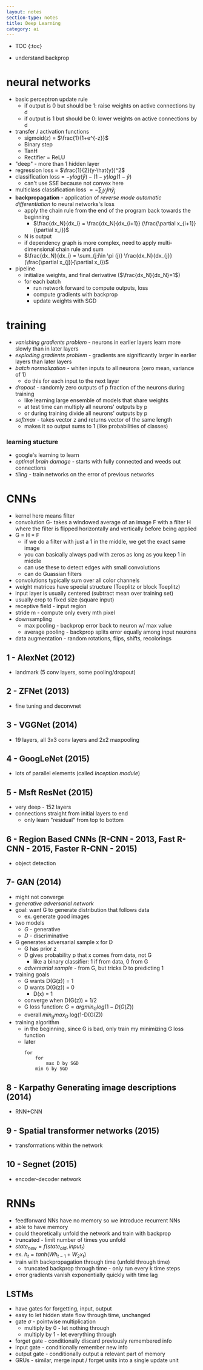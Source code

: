 ```yaml
---
layout: notes
section-type: notes
title: Deep Learning
category: ai
---
```


* TOC
{:toc}

- understand backprop

# neural networks
- basic perceptron update rule
    - if output is 0 but should be 1: raise weights on active connections by d
    - if output is 1 but should be 0: lower weights on active connections by d
- transfer / activation functions
    - sigmoid(z) = $\frac{1}{1+e^{-z}}$
    - Binary step
    - TanH
    - Rectifier = ReLU
- "deep" - more than 1 hidden layer
- regression loss = $\frac{1}{2}(y-\hat{y})^2$
- classification loss = $-y log (\hat{y}) - (1-y) log(1-\hat{y})$ 
    - can't use SSE because not convex here
- multiclass classification loss $=-\sum_j y_j ln \hat{y}_j$
- **backpropagation** - application of *reverse mode automatic differentiation* to neural networks's loss
	- apply the chain rule from the end of the program back towards the beginning
		- $\frac{dx_N}{dx_i} = \frac{dx_N}{dx_{i+1}} (\frac{\partial x_{i+1}}{\partial x_i})$
	- N is output
	- if dependency graph is more complex, need to apply multi-dimensional chain rule and sum
	- $\frac{dx_N}{dx_i} = \sum_{j:i\in \pi (j)} \frac{dx_N}{dx_{j}} (\frac{\partial x_{j}}{\partial x_i})$
- pipeline
	- initialize weights, and final derivative ($\frac{dx_N}{dx_N}=1$)
	- for each batch
		- run network forward to compute outputs, loss
		- compute gradients with backprop
		- update weights with SGD

# training
- *vanishing gradients problem* - neurons in earlier layers learn more slowly than in later layers
- *exploding gradients problem* - gradients are significantly larger in earlier layers than later layers
- *batch normalization* - whiten inputs to all neurons (zero mean, variance of 1)
	- do this for each input to the next layer
- *dropout* - randomly zero outputs of p fraction of the neurons during training
	- like learning large ensemble of models that share weights
	- at test time can multiply all neurons' outputs by p
	- or during training divide all neurons' outputs by p
- *softmax* - takes vector z and returns vector of the same length
	- makes it so output sums to 1 (like probabilities of classes)
	
### learning stucture
- google's learning to learn
- *optimal brain damage* - starts with fully connected and weeds out connections
- *tiling* - train networks on the error of previous networks

# CNNs
- kernel here means filter
- convolution G- takes a windowed average of an image F with a filter H where the filter is flipped horizontally and vertically before being applied
- G = H $\ast$ F
    - if we do a filter with just a 1 in the middle, we get the exact same image
    - you can basically always pad with zeros as long as you keep 1 in middle
    - can use these to detect edges with small convolutions
    - can do Guassian filters
- convolutions typically sum over all color channels
- weight matrices have special structure (Toeplitz or block Toeplitz)
- input layer is usually centered (subtract mean over training set)
- usually crop to fixed size (square input)
- receptive field - input region
- stride m - compute only every mth pixel
- downsampling
    - max pooling - backprop error back to neuron w/ max value
    - average pooling - backprop splits error equally among input neurons
- data augmentation - random rotations, flips, shifts, recolorings
 
## 1 - AlexNet (2012)
- landmark (5 conv layers, some pooling/dropout)

## 2 - ZFNet (2013)
- fine tuning and deconvnet

## 3 - VGGNet (2014)
- 19 layers, all 3x3 conv layers and 2x2 maxpooling

## 4 - GoogLeNet (2015)
- lots of parallel elements (called *Inception module*)

## 5 - Msft ResNet (2015)
- very deep - 152 layers
- connections straight from initial layers to end
	- only learn "residual" from top to bottom

## 6 - Region Based CNNs (R-CNN - 2013, Fast R-CNN - 2015, Faster R-CNN - 2015)
- object detection

## 7- GAN (2014)
- might not converge
- *generative adversarial network*
- goal: want G to generate distribution that follows data
	- ex. generate good images
- two models
	- *G* - generative
	- *D* - discriminative
- G generates adversarial sample x for D
	- G has prior z
	- D gives probability p that x comes from data, not G
		- like a binary classifier: 1 if from data, 0 from G
	- *adversarial sample* - from G, but tricks D to predicting 1
- training goals
	- G wants D(G(z)) = 1
	- D wants D(G(z)) = 0
		- D(x) = 1
	- converge when D(G(z)) = 1/2
	- G loss function: $G = argmin_G log(1-D(G(Z))$
	- overall $min_g max_D$ log(1-D(G(Z))
- training algorithm
	- in the beginning, since G is bad, only train  my minimizing G loss function
	- later
		```
		for 
			for
				max D by SGD
			min G by SGD
		```

## 8 - Karpathy Generating image descriptions (2014)
- RNN+CNN

## 9 - Spatial transformer networks (2015)
- transformations within the network

## 10 - Segnet (2015)
- encoder-decoder network
    
# RNNs
- feedforward NNs have no memory so we introduce recurrent NNs
- able to have memory
- could theoretically unfold the network and train with backprop
- truncated - limit number of times you unfold
- $state_{new} = f(state_{old},input_t)$
- ex. $h_t = tanh(W h_{t-1}+W_2 x_t)$
- train with backpropagation through time (unfold through time)
    - truncated backprop through time - only run every k time steps
- error gradients vanish exponentially quickly with time lag

## LSTMs
- have gates for forgetting, input, output
- easy to let hidden state flow through time, unchanged
- gate $\sigma$ - pointwise multiplication
    - multiply by 0 - let nothing through
    - multiply by 1 - let everything through
- forget gate - conditionally discard previously remembered info
- input gate - conditionally remember new info
- output gate - conditionally output a relevant part of memory
- GRUs - similar, merge input / forget units into a single update unit
